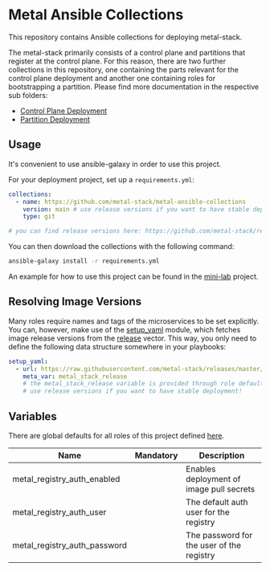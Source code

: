 # Metal Ansible Collections

This repository contains Ansible collections for deploying metal-stack.

The metal-stack primarily consists of a control plane and partitions that register at the control plane. For this reason, there are two further collections in this repository, one containing the parts relevant for the control plane deployment and another one containing roles for bootstrapping a partition. Please find more documentation in the respective sub folders:

- [Control Plane Deployment](controlplane)
- [Partition Deployment](partition)

## Usage

It's convenient to use ansible-galaxy in order to use this project.

For your deployment project, set up a `requirements.yml`:

```yaml
collections:
  - name: https://github.com/metal-stack/metal-ansible-collections
    version: main # use release versions if you want to have stable deployment!
    type: git

# you can find release versions here: https://github.com/metal-stack/releases
```

You can then download the collections with the following command:

```bash
ansible-galaxy install -r requirements.yml
```

An example for how to use this project can be found in the [mini-lab](https://github.com/metal-stack/mini-lab) project.

## Resolving Image Versions

Many roles require names and tags of the microservices to be set explicitly. You can, however, make use of the [setup_yaml](https://github.com/metal-stack/ansible-common/blob/master/library/setup_yaml.py) module, which fetches image release versions from the [release](https://github.com/metal-stack/releases) vector. This way, you only need to define the following data structure somewhere in your playbooks:

```yaml
setup_yaml:
  - url: https://raw.githubusercontent.com/metal-stack/releases/master/release.yaml
    meta_var: metal_stack_release
    # the metal_stack_release variable is provided through role defaults of this project
    # use release versions if you want to have stable deployment!
```

## Variables

There are global defaults for all roles of this project defined [here](defaults/main.yaml).

| Name                         | Mandatory | Description                               |
| ---------------------------- | --------- | ----------------------------------------- |
| metal_registry_auth_enabled  |           | Enables deployment of image pull secrets  |
| metal_registry_auth_user     |           | The default auth user for the registry    |
| metal_registry_auth_password |           | The password for the user of the registry |
